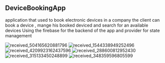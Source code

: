 ## DeviceBookingApp
application that used to book electronic devices in a company
the client can book a device , mange his booked deviced and search for an available devices 
Using the firebase for the backend of the app and provider for state management

![received_504165620881796](https://user-images.githubusercontent.com/88829064/130092454-8d5277c0-20e0-4a4c-b4ad-925d09c060e9.jpeg)
![received_1544338949252496](https://user-images.githubusercontent.com/88829064/130092430-27ecbbad-1a08-464b-b65f-ee6a0c8ea6bb.jpeg)
![received_4209923162437596](https://user-images.githubusercontent.com/88829064/130092436-dd015bab-c7f7-4141-bd7a-04ea96393e29.jpeg)
![received_288600812952430](https://user-images.githubusercontent.com/88829064/130092442-473804fa-5eb8-4f23-b552-8bf236a5ac4b.jpeg)
![received_315133450248899](https://user-images.githubusercontent.com/88829064/130092446-e4b7d533-d442-4fda-a015-578fc96537e1.jpeg)
![received_348359596805599](https://user-images.githubusercontent.com/88829064/130092450-c945e2f7-f2b2-44fe-825b-4ccb210164ff.jpeg)
